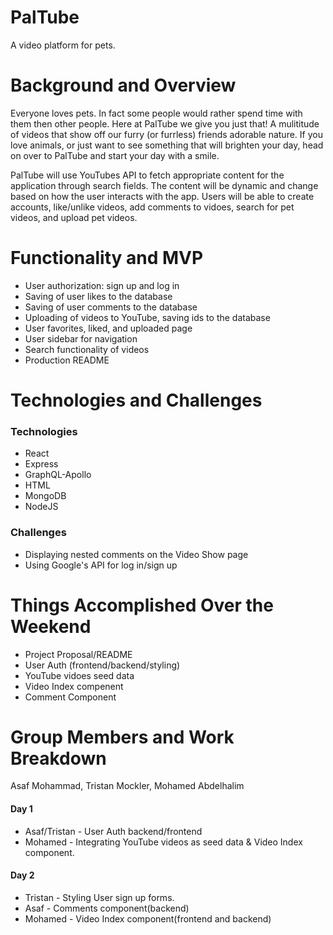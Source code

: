 # PalTube
A video platform for pets.


# Background and Overview

Everyone loves pets. In fact some people would rather spend time with them then other people. Here at PalTube we give you just that! A mulititude of videos that show off our furry (or furrless) friends adorable nature. If you love animals, or just want to see something that will brighten your day, head on over to PalTube and start your day with a smile. 

PalTube will use YouTubes API to fetch appropriate content for the application through search fields. The content will be dynamic and change based on how the user interacts with the app. Users will be able to create accounts, like/unlike videos, add comments to vidoes, search for pet videos, and upload pet videos.

# Functionality and MVP
 * User authorization: sign up and log in
 * Saving of user likes to the database
 * Saving of user comments to the database
 * Uploading of videos to YouTube, saving ids to the database
 * User favorites, liked, and uploaded page
 * User sidebar for navigation
 * Search functionality of videos
 * Production README


# Technologies and Challenges

### Technologies
* React
* Express
* GraphQL-Apollo
* HTML
* MongoDB
* NodeJS

### Challenges

* Displaying nested comments on the Video Show page
* Using Google's API for log in/sign up

# Things Accomplished Over the Weekend

* Project Proposal/README
* User Auth (frontend/backend/styling)
* YouTube vidoes seed data
* Video Index compenent
* Comment Component

# Group Members and Work Breakdown

Asaf Mohammad, Tristan Mockler, Mohamed Abdelhalim

#### Day 1
* Asaf/Tristan -  User Auth backend/frontend
* Mohamed - Integrating YouTube videos as seed data & Video Index component.

#### Day 2
* Tristan - Styling User sign up forms.
* Asaf - Comments component(backend)
* Mohamed - Video Index component(frontend and backend)

